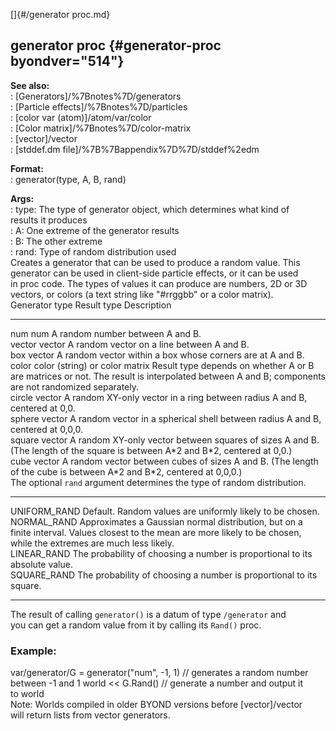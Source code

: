 []{#/generator proc.md}    
## generator proc {#generator-proc byondver="514"}    
**See also:**    
:   [Generators]/%7Bnotes%7D/generators    
:   [Particle effects]/%7Bnotes%7D/particles    
:   [color var (atom)]/atom/var/color    
:   [Color matrix]/%7Bnotes%7D/color-matrix    
:   [vector]/vector    
:   [stddef.dm file]/%7B%7Bappendix%7D%7D/stddef%2edm    
<!-- -->    
**Format:**    
:   generator(type, A, B, rand)    
<!-- -->    
**Args:**    
:   type: The type of generator object, which determines what kind of    
    results it produces    
:   A: One extreme of the generator results    
:   B: The other extreme    
:   rand: Type of random distribution used    
Creates a generator that can be used to produce a random value. This    
generator can be used in client-side particle effects, or it can be used    
in proc code. The types of values it can produce are numbers, 2D or 3D    
vectors, or colors (a text string like \"#rrggbb\" or a color matrix).    
  Generator type   Result type                      Description    
  ---------------- -------------------------------- --------------------------------------------------------------------------------------------------------------------------------------------------    
  num              num                              A random number between A and B.    
  vector           vector                           A random vector on a line between A and B.    
  box              vector                           A random vector within a box whose corners are at A and B.    
  color            color (string) or color matrix   Result type depends on whether A or B are matrices or not. The result is interpolated between A and B; components are not randomized separately.    
  circle           vector                           A random XY-only vector in a ring between radius A and B, centered at 0,0.    
  sphere           vector                           A random vector in a spherical shell between radius A and B, centered at 0,0,0.    
  square           vector                           A random XY-only vector between squares of sizes A and B. (The length of the square is between A\*2 and B\*2, centered at 0,0.)    
  cube             vector                           A random vector between cubes of sizes A and B. (The length of the cube is between A\*2 and B\*2, centered at 0,0,0.)    
The optional `rand` argument determines the type of random distribution.    
  -------------- --------------------------------------------------------------------------------------------------------------------------------------------------------------------------    
  UNIFORM_RAND   Default. Random values are uniformly likely to be chosen.    
  NORMAL_RAND    Approximates a Gaussian normal distribution, but on a finite interval. Values closest to the mean are more likely to be chosen, while the extremes are much less likely.    
  LINEAR_RAND    The probability of choosing a number is proportional to its absolute value.    
  SQUARE_RAND    The probability of choosing a number is proportional to its square.    
  -------------- --------------------------------------------------------------------------------------------------------------------------------------------------------------------------    
The result of calling `generator()` is a datum of type `/generator` and    
you can get a random value from it by calling its `Rand()` proc.    
### Example:    
var/generator/G = generator(\"num\", -1, 1) // generates a random number    
between -1 and 1 world \<\< G.Rand() // generate a number and output it    
to world    
Note: Worlds compiled in older BYOND versions before [vector]/vector    
will return lists from vector generators.  